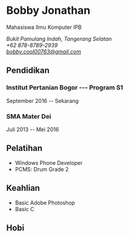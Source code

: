 # Bobby Jonathan
Mahasiswa Ilmu Komputer IPB

*Bukit Pamulang Indah, Tangerang Selatan*\
*+62 878-8789-2939*\
*<bobby.cool00763@gmail.com>*

## Pendidikan

### Institut Pertanian Bogor --- Program S1

September 2016 -- Sekarang

### SMA Mater Dei

Juli 2013 -- Mei 2016

## Pelatihan

- Windows Phone Developer
- PCMS: Drum Grade 2

## Keahlian

- Basic Adobe Photoshop
- Basic C

## Hobi


